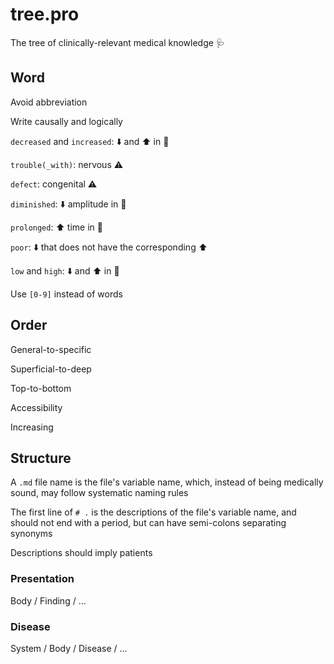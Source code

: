 # tree.pro

The tree of clinically-relevant medical knowledge :stethoscope:

## Word

Avoid abbreviation

Write causally and logically

`decreased` and `increased`: :arrow_down: and :arrow_up: in :bust_in_silhouette:

`trouble(_with)`: nervous :warning:

`defect`: congenital :warning:

`diminished`: :arrow_down: amplitude in :busts_in_silhouette:

`prolonged`: :arrow_up: time in :busts_in_silhouette:

`poor`: :arrow_down: that does not have the corresponding :arrow_up:

`low` and `high`: :arrow_down: and :arrow_up: in :busts_in_silhouette:

Use `[0-9]` instead of words

## Order

General-to-specific

Superficial-to-deep

Top-to-bottom

Accessibility

Increasing

## Structure

A `.md` file name is the file's variable name, which, instead of being medically sound, may follow systematic naming rules

The first line of `# .` is the descriptions of the file's variable name, and should not end with a period, but can have semi-colons separating synonyms

Descriptions should imply patients

### Presentation

Body / Finding / ...

### Disease

System / Body / Disease / ...
